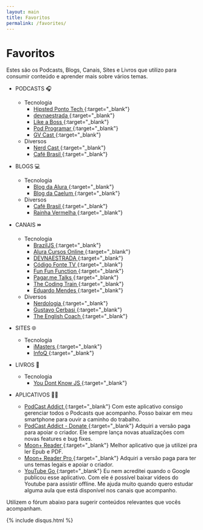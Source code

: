 ```yaml
---
layout: main
title: Favoritos
permalink: /favorites/
---
```


# Favoritos
Estes são os Podcasts, Blogs, Canais, Sites e Livros que utilizo para consumir conteúdo e aprender mais sobre vários temas.

* PODCASTS 🎧
    + Tecnologia
        - [Hipsted Ponto Tech <i class="fa fa-external-link-square" aria-hidden="true"></i>](https://hipsters.tech/){:target="_blank"}
        - [devnaestrada <i class="fa fa-external-link-square" aria-hidden="true"></i>](https://devnaestrada.com.br/){:target="_blank"}
        - [Like a Boss <i class="fa fa-external-link-square" aria-hidden="true"></i>](https://www.likeaboss.com.br/){:target="_blank"}
        - [Pod Programar <i class="fa fa-external-link-square" aria-hidden="true"></i>](https://mundopodcast.com.br/podprogramar/){:target="_blank"}
        - [GV Cast <i class="fa fa-external-link-square" aria-hidden="true"></i>](https://geracaodevalor.com/gvcast/){:target="_blank"}
    + Diversos
        - [Nerd Cast <i class="fa fa-external-link-square" aria-hidden="true"></i>](https://jovemnerd.com.br/nerdcast/){:target="_blank"}
        - [Café Brasil <i class="fa fa-external-link-square" aria-hidden="true"></i>](http://www.portalcafebrasil.com.br/podcasts/){:target="_blank"}

* BLOGS 💻
    + Tecnologia
        - [Blog da Alura <i class="fa fa-external-link-square" aria-hidden="true"></i>](http://blog.alura.com.br//){:target="_blank"}
        - [Blog da Caelum <i class="fa fa-external-link-square" aria-hidden="true"></i>](http://blog.caelum.com.br/){:target="_blank"}
    + Diversos
        - [Café Brasil <i class="fa fa-external-link-square" aria-hidden="true"></i>](http://www.portalcafebrasil.com.br/todos/artigos/){:target="_blank"}
        - [Rainha Vermelha <i class="fa fa-external-link-square" aria-hidden="true"></i>](http://scienceblogs.com.br/rainha/){:target="_blank"}

* CANAIS ⏩
    + Tecnologia
        - [BrazilJS <i class="fa fa-external-link-square" aria-hidden="true"></i>](https://www.youtube.com/user/BrazilJS){:target="_blank"}
        - [Alura Cursos Online <i class="fa fa-external-link-square" aria-hidden="true"></i>](https://www.youtube.com/channel/UCo7EHzKF2zDFWszw7Dg4mPw){:target="_blank"}
        - [DEVNAESTRADA <i class="fa fa-external-link-square" aria-hidden="true"></i>](https://www.youtube.com/channel/UCtIygB7LtILSFWR0kxtZC-A){:target="_blank"}
        - [Código Fonte TV <i class="fa fa-external-link-square" aria-hidden="true"></i>](https://www.youtube.com/channel/UCFuIUoyHB12qpYa8JpxoxowA){:target="_blank"}
        - [Fun Fun Function <i class="fa fa-external-link-square" aria-hidden="true"></i>](https://www.youtube.com/channel/UCO1cgjhGzsSYb1rsB4bFe4Q){:target="_blank"}
        - [Pagar.me Talks <i class="fa fa-external-link-square" aria-hidden="true"></i>](https://www.youtube.com/channel/UCNhSCufrcOMeFvzEM7tt9Lw){:target="_blank"}
        - [The Coding Train <i class="fa fa-external-link-square" aria-hidden="true"></i>](https://www.youtube.com/channel/UCvjgXvBlbQiydffZU7m1_aw){:target="_blank"}
        - [Eduardo Mendes <i class="fa fa-external-link-square" aria-hidden="true"></i>](https://www.youtube.com/channel/UCAaKeg-BocRqphErdtIUFFw){:target="_blank"}
    + Diversos
        - [Nerdologia <i class="fa fa-external-link-square" aria-hidden="true"></i>](https://www.youtube.com/channel/UClu474HMt895mVxZdlIHXEA){:target="_blank"}
        - [Gustavo Cerbasi <i class="fa fa-external-link-square" aria-hidden="true"></i>](https://www.youtube.com/channel/UC_mSfchV-fgpPy-vuwML8_A){:target="_blank"}
        - [The English Coach <i class="fa fa-external-link-square" aria-hidden="true"></i>](https://www.youtube.com/channel/UC-g0gSStENkYPXFRsKrlvyA){:target="_blank"}
    
* SITES 🌐
    + Tecnologia
        - [iMasters <i class="fa fa-external-link-square" aria-hidden="true"></i>](https://imasters.com.br/){:target="_blank"}
        - [InfoQ <i class="fa fa-external-link-square" aria-hidden="true"></i>](https://www.infoq.com/br){:target="_blank"}
        
* LIVROS 📘
    + Tecnologia
        - [You Dont Know JS <i class="fa fa-external-link-square" aria-hidden="true"></i>](https://github.com/getify/You-Dont-Know-JS){:target="_blank"}
        
* APLICATIVOS 👨‍💻
    - [PodCast Addict <i class="fa fa-external-link-square" aria-hidden="true"></i>](https://play.google.com/store/apps/details?id=com.bambuna.podcastaddict){:target="_blank"} Com este aplicativo consigo gerenciar todos o Podcasts que acompanho. Posso baixar em meu smartphone para ouvir a caminho do trabalho.
    - [PodCast Addict - Donate <i class="fa fa-external-link-square" aria-hidden="true"></i>](https://play.google.com/store/apps/details?id=com.bambuna.podcastaddictdonate){:target="_blank"} Adquiri a versão paga para apoiar o criador. Ele sempre lança novas atualizações com novas features e bug fixes.
    - [Moon+ Reader <i class="fa fa-external-link-square" aria-hidden="true"></i>](https://play.google.com/store/apps/details?id=com.flyersoft.moonreader){:target="_blank"} Melhor aplicativo que ja utilizei pra ler Epub e PDF.
    - [Moon+ Reader Pro <i class="fa fa-external-link-square" aria-hidden="true"></i>](https://play.google.com/store/apps/details?id=com.flyersoft.moonreaderp){:target="_blank"} Adquiri a versão paga para ter uns temas legais e apoiar o criador.
    - [YouTube Go <i class="fa fa-external-link-square" aria-hidden="true"></i>](https://play.google.com/store/apps/details?id=com.google.android.apps.youtube.mango){:target="_blank"} Eu nem acreditei quando o Google publicou esse aplicativo. Com ele é possível baixar vídeos do Youtube para assistir offline. Me ajuda muito quando quero estudar alguma aula que está disponível nos canais que acompanho.
    
    
    
Utilizem o fórum abaixo para sugerir conteúdos relevantes que vocês acompanham.️    
        
<div class="discus-content">
    <div class="wrap-content">
        {% include disqus.html %}
    </div>
</div>      